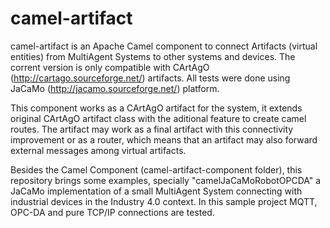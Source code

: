 # camel-artifact

camel-artifact is an Apache Camel component to connect Artifacts (virtual entities) from MultiAgent Systems to other systems and devices. The corrent version is only compatible with CArtAgO (http://cartago.sourceforge.net/) artifacts. All tests were done using JaCaMo (http://jacamo.sourceforge.net/) platform.

This component works as a CArtAgO artifact for the system, it extends original CArtAgO artifact class with the aditional feature to create camel routes. The artifact may work as a final artifact with this connectivity improvement or as a router, which means that an artifact may also forward external messages among virtual artifacts.

Besides the Camel Component (camel-artifact-component folder), this repository brings some examples, specially "camelJaCaMoRobotOPCDA" a JaCaMo implementation of a small MultiAgent System connecting with industrial devices in the Industry 4.0 context. In this sample project MQTT, OPC-DA and pure TCP/IP connections are tested.
